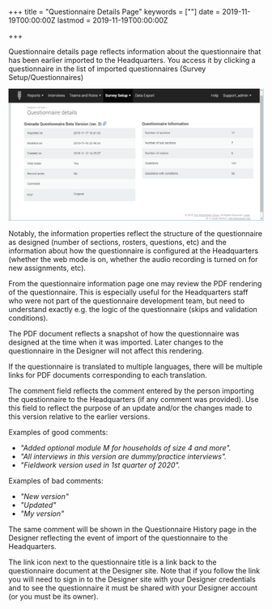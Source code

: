 ﻿+++
title = "Questionnaire Details Page"
keywords = [""]
date = 2019-11-19T00:00:00Z
lastmod = 2019-11-19T00:00:00Z


+++

Questionnaire details page reflects information about the questionnaire
that has been earlier imported to the Headquarters. You access it by clicking
a questionnaire in the list of imported questionnaires (Survey Setup/Questionnaires)

<CENTER>
<IMG src="images/questionnaire_details.png">
</CENTER>

Notably, the information properties reflect the structure of the
questionnaire as designed (number of sections, rosters, questions, etc)
and the information about how the questionnaire is configured at the Headquarters
(whether the web mode is on, whether the audio recording is turned on for
new assignments, etc).

From the questionnaire information page one may review the PDF rendering
of the questionnaire. This is especially useful for the Headquarters staff
who were not part of the questionnaire development team, but need to understand
exactly e.g. the logic of the questionnaire (skips and validation conditions).

The PDF document reflects a snapshot of how the questionnaire was designed at
the time when it was imported. Later changes to the questionnaire in the Designer
will not affect this rendering.

If the questionnaire is translated to multiple languages, there will be multiple
links for PDF documents corresponding to each translation.

The comment field reflects the comment entered by the person importing the 
questionnaire to the Headquarters (if any comment was provided). Use this field
to reflect the purpose of an update and/or the changes made to this version
relative to the earlier versions.

Examples of good comments:

- *"Added optional module M for households of size 4 and more".*
- *"All interviews in this version are dummy/practice interviews".*
- *"Fieldwork version used in 1st quarter of 2020".*

Examples of bad comments:

- *"New version"*
- *"Updated"*
- *"My version"*

The same comment will be shown in the Questionnaire History page in the Designer
reflecting the event of import of the questionnaire to the Headquarters.

The link icon next to the questionnaire title is a link back to the questionnaire 
document at the Designer site. Note that if you follow the link you will need to sign in 
to the Designer site with your Designer credentials and to see the questionnaire 
it must be shared with your Designer account (or you must be its owner).